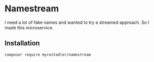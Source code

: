 # Namestream

I need a lot of fake names and wanted to try a streamed approach.
So I made this microservice.

## Installation

```bash
composer require myrostadler/namestream
```